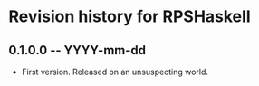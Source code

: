 # Revision history for RPSHaskell

## 0.1.0.0 -- YYYY-mm-dd

* First version. Released on an unsuspecting world.
